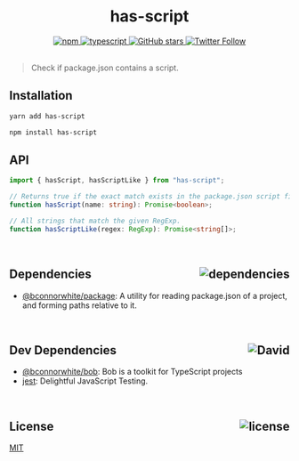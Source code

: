 <div align="center">
  <h1>has-script</h1>
  <a href="https://npmjs.com/package/has-script">
    <img alt="npm" src="https://img.shields.io/npm/v/has-script.svg">
  </a>
  <a href="https://github.com/bconnorwhite/has-script">
    <img alt="typescript" src="https://img.shields.io/badge/TypeScript-%F0%9F%91%8D-blue.svg">
  </a>
  <a href="https://github.com/bconnorwhite/has-script">
    <img alt="GitHub stars" src="https://img.shields.io/github/stars/bconnorwhite/has-script?label=Stars%20Appreciated%21&style=social">
  </a>
  <a href="https://twitter.com/bconnorwhite">
    <img alt="Twitter Follow" src="https://img.shields.io/twitter/follow/bconnorwhite.svg?label=%40bconnorwhite&style=social">
  </a>
</div>

<br />

> Check if package.json contains a script.

## Installation

```bash
yarn add has-script
```

```bash
npm install has-script
```

## API

```ts
import { hasScript, hasScriptLike } from "has-script";

// Returns true if the exact match exists in the package.json script field.
function hasScript(name: string): Promise<boolean>;

// All strings that match the given RegExp.
function hasScriptLike(regex: RegExp): Promise<string[]>;
```

<br />

<h2>Dependencies<img align="right" alt="dependencies" src="https://img.shields.io/david/bconnorwhite/has-script.svg"></h2>

- [@bconnorwhite/package](https://www.npmjs.com/package/@bconnorwhite/package): A utility for reading package.json of a project, and forming paths relative to it.

<br />

<h2>Dev Dependencies<img align="right" alt="David" src="https://img.shields.io/david/dev/bconnorwhite/has-script.svg"></h2>

- [@bconnorwhite/bob](https://www.npmjs.com/package/@bconnorwhite/bob): Bob is a toolkit for TypeScript projects
- [jest](https://www.npmjs.com/package/jest): Delightful JavaScript Testing.

<br />

<h2>License <img align="right" alt="license" src="https://img.shields.io/npm/l/has-script.svg"></h2>

[MIT](https://opensource.org/licenses/MIT)
